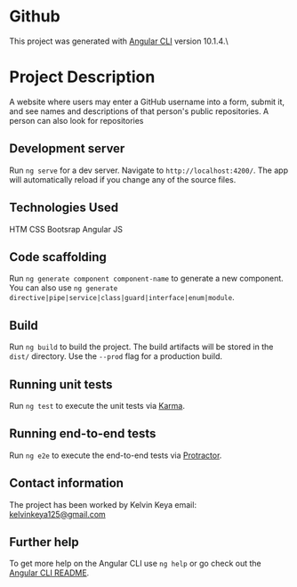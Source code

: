 # Github

This project was generated with [Angular CLI](https://github.com/angular/angular-cli) version 10.1.4.\

# Project Description
A website where users may enter a GitHub username into a form, submit it, and see names and descriptions of that person's public repositories. A person can also look for repositories

## Development server

Run `ng serve` for a dev server. Navigate to `http://localhost:4200/`. The app will automatically reload if you change any of the source files.

## Technologies Used 
HTM
CSS
Bootsrap
Angular JS

## Code scaffolding

Run `ng generate component component-name` to generate a new component. You can also use `ng generate directive|pipe|service|class|guard|interface|enum|module`.

## Build

Run `ng build` to build the project. The build artifacts will be stored in the `dist/` directory. Use the `--prod` flag for a production build.

## Running unit tests

Run `ng test` to execute the unit tests via [Karma](https://karma-runner.github.io).

## Running end-to-end tests

Run `ng e2e` to execute the end-to-end tests via [Protractor](http://www.protractortest.org/).

## Contact information
The project has been worked by Kelvin Keya
email: kelvinkeya125@gmail.com

## Further help

To get more help on the Angular CLI use `ng help` or go check out the [Angular CLI README](https://github.com/angular/angular-cli/blob/master/README.md).
